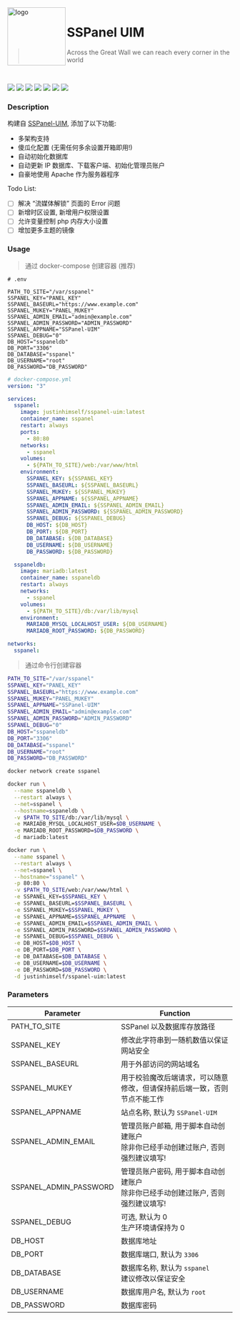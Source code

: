 <img src="https://cdn.jsdelivr.net/npm/skx@0.1.3/img/uim-logo-round.png" alt="logo" width="130" height="130" align="left" />

<h1>SSPanel UIM</h1>

> Across the Great Wall we can reach every corner in the world

<br/>

![](https://img.shields.io/badge/x86-9cf)
![](https://img.shields.io/badge/x86_64-red)
![](https://img.shields.io/badge/ARM_64-ff69b4)
![](https://img.shields.io/badge/ARM_v7-yellow)
![](https://img.shields.io/badge/ARM_v6-green)
![](https://img.shields.io/badge/PowerPC_64_le-blueviolet)
![](https://img.shields.io/badge/IBM_Z-blue)

### Description

构建自 [SSPanel-UIM](https://github.com/Anankke/SSPanel-Uim), 添加了以下功能:

- 多架构支持
- 傻瓜化配置 (无需任何多余设置开箱即用!)
- 自动初始化数据库
- 自动更新 IP 数据库、下载客户端、初始化管理员账户
- 自豪地使用 Apache 作为服务器程序

Todo List:

- [ ] 解决 “流媒体解锁” 页面的 Error 问题
- [ ] 新增时区设置, 新增用户权限设置
- [ ] 允许变量控制 php 内存大小设置
- [ ] 增加更多主题的镜像

### Usage

> 通过 docker-compose 创建容器 (推荐)

```.env
# .env

PATH_TO_SITE="/var/sspanel"
SSPANEL_KEY="PANEL_KEY"
SSPANEL_BASEURL="https://www.example.com"
SSPANEL_MUKEY="PANEL_MUKEY"
SSPANEL_ADMIN_EMAIL="admin@example.com"
SSPANEL_ADMIN_PASSWORD="ADMIN_PASSWORD"
SSPANEL_APPNAME="SSPanel-UIM"
SSPANEL_DEBUG="0"
DB_HOST="sspaneldb"
DB_PORT="3306"
DB_DATABASE="sspanel"
DB_USERNAME="root"
DB_PASSWORD="DB_PASSWORD"
```

```yml
# docker-compose.yml
version: "3"

services:
  sspanel:
    image: justinhimself/sspanel-uim:latest
    container_name: sspanel
    restart: always
    ports:
      - 80:80
    networks:
      - sspanel
    volumes:
      - ${PATH_TO_SITE}/web:/var/www/html
    environment:
      SSPANEL_KEY: ${SSPANEL_KEY}
      SSPANEL_BASEURL: ${SSPANEL_BASEURL}
      SSPANEL_MUKEY: ${SSPANEL_MUKEY}
      SSPANEL_APPNAME: ${SSPANEL_APPNAME}
      SSPANEL_ADMIN_EMAIL: ${SSPANEL_ADMIN_EMAIL}
      SSPANEL_ADMIN_PASSWORD: ${SSPANEL_ADMIN_PASSWORD}
      SSPANEL_DEBUG: ${SSPANEL_DEBUG}
      DB_HOST: ${DB_HOST}
      DB_PORT: ${DB_PORT}
      DB_DATABASE: ${DB_DATABASE}
      DB_USERNAME: ${DB_USERNAME}
      DB_PASSWORD: ${DB_PASSWORD}

  sspaneldb:
    image: mariadb:latest
    container_name: sspaneldb
    restart: always
    networks:
      - sspanel
    volumes:
      - ${PATH_TO_SITE}/db:/var/lib/mysql
    environment:
      MARIADB_MYSQL_LOCALHOST_USER: ${DB_USERNAME}
      MARIADB_ROOT_PASSWORD: ${DB_PASSWORD}

networks:
  sspanel:
```

> 通过命令行创建容器

```bash
PATH_TO_SITE="/var/sspanel"
SSPANEL_KEY="PANEL_KEY"
SSPANEL_BASEURL="https://www.example.com"
SSPANEL_MUKEY="PANEL_MUKEY"
SSPANEL_APPNAME="SSPanel-UIM"
SSPANEL_ADMIN_EMAIL="admin@example.com"
SSPANEL_ADMIN_PASSWORD="ADMIN_PASSWORD"
SSPANEL_DEBUG="0"
DB_HOST="sspaneldb"
DB_PORT="3306"
DB_DATABASE="sspanel"
DB_USERNAME="root"
DB_PASSWORD="DB_PASSWORD"

docker network create sspanel

docker run \
  --name sspaneldb \
  --restart always \
  --net=sspanel \
  --hostname=sspaneldb \
  -v $PATH_TO_SITE/db:/var/lib/mysql \
  -e MARIADB_MYSQL_LOCALHOST_USER=$DB_USERNAME \
  -e MARIADB_ROOT_PASSWORD=$DB_PASSWORD \
  -d mariadb:latest

docker run \
  --name sspanel \
  --restart always \
  --net=sspanel \
  --hostname="sspanel" \
  -p 80:80 \
  -v $PATH_TO_SITE/web:/var/www/html \
  -e SSPANEL_KEY=$SSPANEL_KEY \
  -e SSPANEL_BASEURL=$SSPANEL_BASEURL \
  -e SSPANEL_MUKEY=$SSPANEL_MUKEY \
  -e SSPANEL_APPNAME=$SSPANEL_APPNAME  \
  -e SSPANEL_ADMIN_EMAIL=$SSPANEL_ADMIN_EMAIL \
  -e SSPANEL_ADMIN_PASSWORD=$SSPANEL_ADMIN_PASSWORD \
  -e SSPANEL_DEBUG=$SSPANEL_DEBUG \
  -e DB_HOST=$DB_HOST \
  -e DB_PORT=$DB_PORT \
  -e DB_DATABASE=$DB_DATABASE \
  -e DB_USERNAME=$DB_USERNAME \
  -e DB_PASSWORD=$DB_PASSWORD \
  -d justinhimself/sspanel-uim:latest
```

### Parameters

| **Parameter**          | **Function**                                                                          |
| ---------------------- | ------------------------------------------------------------------------------------- |
| PATH_TO_SITE           | SSPanel 以及数据库存放路径                                                            |
| SSPANEL_KEY            | 修改此字符串到一随机数值以保证网站安全                                                |
| SSPANEL_BASEURL        | 用于外部访问的网站域名                                                                |
| SSPANEL_MUKEY          | 用于校验魔改后端请求，可以随意修改，但请保持前后端一致，否则节点不能工作              |
| SSPANEL_APPNAME        | 站点名称, 默认为 `SSPanel-UIM`                                                        |
| SSPANEL_ADMIN_EMAIL    | 管理员账户邮箱, 用于脚本自动创建账户<br />除非你已经手动创建过账户, 否则强烈建议填写! |
| SSPANEL_ADMIN_PASSWORD | 管理员账户密码, 用于脚本自动创建账户<br />除非你已经手动创建过账户, 否则强烈建议填写! |
| SSPANEL_DEBUG          | 可选, 默认为 0<br />生产环境请保持为 0                                                |
| DB_HOST                | 数据库地址                                                                            |
| DB_PORT                | 数据库端口, 默认为 `3306`                                                             |
| DB_DATABASE            | 数据库名称, 默认为 `sspanel`<br />建议修改以保证安全                                  |
| DB_USERNAME            | 数据库用户名, 默认为 `root`                                                           |
| DB_PASSWORD            | 数据库密码                                                                            |
